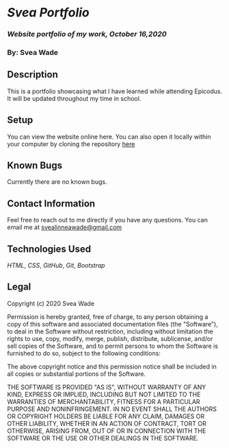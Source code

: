 # _Svea Portfolio_

### _Website portfolio of my work, October 16,2020_

### By: Svea Wade

## Description
This is a portfolio showcasing what I have learned while attending Epicodus. It will be updated throughout my time in school. 

## Setup
You can view the website online here. You can also open it locally within your computer by cloning the repository [here](https://github.com/svealinnea/Portfolio-Svea1) 


## Known Bugs
Currently there are no known bugs.


## Contact Information
Feel free to reach out to me directly if you have any questions. You can email me at svealinneawade@gmail.com 


## Technologies Used

*HTML*,
*CSS*,
*GitHub*,
*Git*,
*Bootstrap*

## Legal

Copyright (c) 2020 Svea Wade

Permission is hereby granted, free of charge, to any person obtaining a copy of this software and associated documentation files (the "Software"), to deal in the Software without restriction, including without limitation the rights to use, copy, modify, merge, publish, distribute, sublicense, and/or sell copies of the Software, and to permit persons to whom the Software is furnished to do so, subject to the following conditions:

The above copyright notice and this permission notice shall be included in all copies or substantial portions of the Software.

THE SOFTWARE IS PROVIDED "AS IS", WITHOUT WARRANTY OF ANY KIND, EXPRESS OR IMPLIED, INCLUDING BUT NOT LIMITED TO THE WARRANTIES OF MERCHANTABILITY, FITNESS FOR A PARTICULAR PURPOSE AND NONINFRINGEMENT. IN NO EVENT SHALL THE AUTHORS OR COPYRIGHT HOLDERS BE LIABLE FOR ANY CLAIM, DAMAGES OR OTHER LIABILITY, WHETHER IN AN ACTION OF CONTRACT, TORT OR OTHERWISE, ARISING FROM, OUT OF OR IN CONNECTION WITH THE SOFTWARE OR THE USE OR OTHER DEALINGS IN THE SOFTWARE.